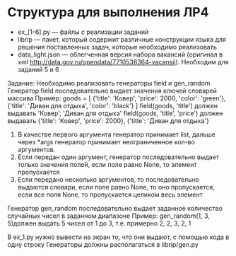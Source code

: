 # Структура для выполнения ЛР4 

* ex_[1-6].py — файлы с реализации заданий
* librip — пакет, который содержит различные конструкции языка для решения поставленных задач, которые необходимо реализовать
* data_light.json — облегченная версия набора вакансий (оригинал в xml http://data.gov.ru/opendata/7710538364-vacansii). Необходим для заданий 5 и 6

Задание:
Необходимо реализовать генераторы field и gen_random
Генератор field последовательно выдает значения ключей словарей массива
Пример:
goods = [
    {'title': 'Ковер', 'price': 2000, 'color': 'green'},
    {'title': 'Диван для отдыха', 'color': 'black'}
 ]
field(goods, 'title') должен выдавать 'Ковер', 'Диван для отдыха'
field(goods, 'title', 'price') должен выдавать {'title': 'Ковер', 'price': 2000}, {'title': 'Диван для отдыха'}

1.	В качестве первого аргумента генератор принимает list, дальше через *args генератор принимает неограниченное кол-во аргументов.
2.	Если передан один аргумент, генератор последовательно выдает только значения полей, если поле равно None, то элемент пропускается
3.	Если передано несколько аргументов, то последовательно выдаются словари, если поле равно None, то оно пропускается, если все поля None, то пропускается целиком весь элемент

Генератор gen_random последовательно выдает заданное количество случайных чисел в заданном диапазоне
Пример:
gen_random(1, 3, 5)должен выдать 5 чисел от 1 до 3, т.е. примерно 2, 2, 3, 2, 1

В ex_1.py нужно вывести на экран то, что они выдают, с помощью кода в одну строку
Генераторы должны располагаться в librip/gen.py
